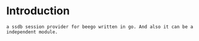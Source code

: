 # Introduction
    a ssdb session provider for beego written in go. And also it can be a independent module.
